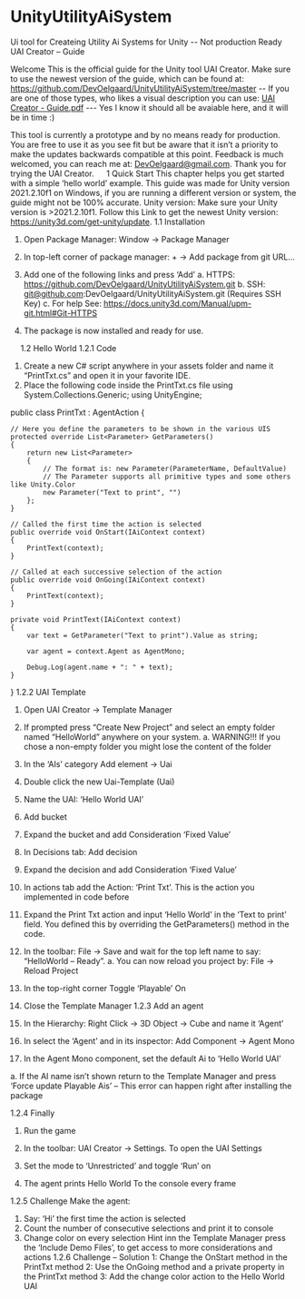 # UnityUtilityAiSystem
Ui tool for Createing Utility Ai Systems for Unity -- Not production Ready
UAI Creator – Guide

Welcome
This is the official guide for the Unity tool UAI Creator.
Make sure to use the newest version of the guide, which can be found at: https://github.com/DevOelgaard/UnityUtilityAiSystem/tree/master
-- If you are one of those types, who likes a visual description you can use: [UAI Creator - Guide.pdf](https://github.com/DevOelgaard/UnityUtilityAiSystem/files/8715986/UAI.Creator.-.Guide.pdf)
--- Yes I know it should all be avaiable here, and it will be in time :)


This tool is currently a prototype and by no means ready for production. You are free to use it as you see fit but be aware that it isn’t a priority to make the updates backwards compatible at this point.
Feedback is much welcomed, you can reach me at: DevOelgaard@gmail.com.
Thank you for trying the UAI Creator.
 
1	Quick Start
This chapter helps you get started with a simple ‘hello world’ example.
This guide was made for Unity version 2021.2.10f1 on Windows, if you are running a different version or system, the guide might not be 100% accurate.
Unity version:
Make sure your Unity version is >2021.2.10f1.
Follow this Link to get the newest Unity version: https://unity3d.com/get-unity/update.
1.1	Installation
1.	Open Package Manager: Window -> Package Manager
 
2.	In top-left corner of package manager: + -> Add package from git URL…
 
3.	Add one of the following links and press ‘Add’
a.	HTTPS: https://github.com/DevOelgaard/UnityUtilityAiSystem.git
b.	SSH: git@github.com:DevOelgaard/UnityUtilityAiSystem.git (Requires SSH Key)
c.	For help See: https://docs.unity3d.com/Manual/upm-git.html#Git-HTTPS 
 
4.	The package is now installed and ready for use.
 
 
1.2	Hello World
1.2.1	Code
1.	Create a new C# script anywhere in your assets folder and name it “PrintTxt.cs” and open it in your favorite IDE.
2.	Place the following code inside the PrintTxt.cs file
using System.Collections.Generic;
using UnityEngine;

public class PrintTxt : AgentAction
{

    // Here you define the parameters to be shown in the various UIS
    protected override List<Parameter> GetParameters()
    {
        return new List<Parameter>
        {
            // The format is: new Parameter(ParameterName, DefaultValue)
            // The Parameter supports all primitive types and some others like Unity.Color
            new Parameter("Text to print", "")
        };
    }

    // Called the first time the action is selected
    public override void OnStart(IAiContext context)
    {
        PrintText(context);
    }

    // Called at each successive selection of the action
    public override void OnGoing(IAiContext context)
    {
        PrintText(context);
    }

    private void PrintText(IAiContext context)
    {
        var text = GetParameter("Text to print").Value as string;

        var agent = context.Agent as AgentMono;
        
        Debug.Log(agent.name + ": " + text);
    }
}
1.2.2	UAI Template
1.	Open UAI Creator -> Template Manager
 
2.	If prompted press “Create New Project” and select an empty folder named “HelloWorld” anywhere on your system.
a.	WARNING!!! If you chose a non-empty folder you might lose the content of the folder
3.	In the ‘AIs’ category Add element -> Uai
 
4.	Double click the new Uai-Template (Uai)
 
5.	Name the UAI: ‘Hello World UAI’
 
6.	Add bucket
 
7.	Expand the bucket and add Consideration ‘Fixed Value’
 
8.	In Decisions tab: Add decision
 
9.	Expand the decision and add Consideration ‘Fixed Value’
 
10.	In actions tab add the Action: ‘Print Txt’. This is the action you implemented in code before
 
11.	Expand the Print Txt action and input ‘Hello World’ in the ‘Text to print’ field. You defined this by overriding the GetParameters() method in the code.
 
12.	In the toolbar: File -> Save and wait for the top left name to say: “HelloWorld – Ready”.
a.	You can now reload you project by: File -> Reload Project
 

13.	In the top-right corner Toggle ‘Playable’ On
 

14.	Close the Template Manager
1.2.3	Add an agent
1.	In the Hierarchy: Right Click -> 3D Object -> Cube and name it ‘Agent’
 
2.	In select the ‘Agent’ and in its inspector: Add Component -> Agent Mono
 
3.	In the Agent Mono component, set the default Ai to ‘Hello World UAI’
 
a.	If the AI name isn’t shown return to the Template Manager and press ‘Force update Playable Ais’ – This error can happen right after installing the package
 

1.2.4	Finally
1.	Run the game
2.	In the toolbar: UAI Creator -> Settings. To open the UAI Settings
 
3.	Set the mode to ‘Unrestricted’ and toggle ‘Run’ on
 
4.	 The agent prints Hello World To the console every frame
 
1.2.5	Challenge
Make the agent:
1.	Say: ‘Hi’ the first time the action is selected
2.	Count the number of consecutive selections and print it to console
3.	Change color on every selection Hint inn the Template Manager press the ‘Include Demo Files’, to get access to more considerations and actions
1.2.6	Challenge – Solution
1: Change the OnStart method in the PrintTxt method
2: Use the OnGoing method and a private property in the PrintTxt method
3: Add the change color action to the Hello World UAI







